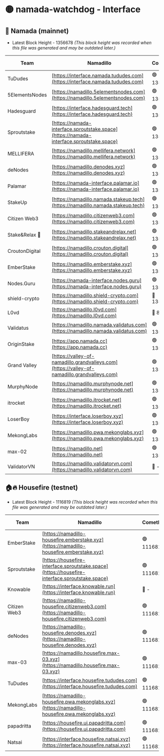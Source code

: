# 🟡 namada-watchdog - Interface

## 🚀 Namada (mainnet)
- Latest Block Height - 1356678 *(This block height was recorded when this file was generated and may be outdated later.)*

| Team | Namadillo | CometBFT | Indexer | MASP Indexer |
|-|-|-|-|-|
| TuDudes | [https://interface.namada.tududes.com](https://interface.namada.tududes.com) | 🟢 1356660 | 🟢 1356660 | 🟢 1356660 |
| 5ElementsNodes | [https://namadillo.5elementsnodes.com](https://namadillo.5elementsnodes.com) | 🟢 1356660 | 🟢 1356660 | 🟢 1356661 |
| Hadesguard | [https://interface.hadesguard.tech](https://interface.hadesguard.tech) | 🟢 1356661 | 🟢 1356661 | 🟢 1356661 |
| Sproutstake | [https://namada-interface.sproutstake.space](https://namada-interface.sproutstake.space) | 🟢 1356662 | 🟢 1356662 | 🟢 1356662 |
| MELLIFERA | [https://namadillo.mellifera.network](https://namadillo.mellifera.network) | 🟢 1356663 | 🟢 1356663 | 🟢 1356663 |
| deNodes | [https://namadillo.denodes.xyz](https://namadillo.denodes.xyz) | 🟢 1356664 | 🟢 1356664 | 🟢 1356664 |
| Palamar | [https://namada-interface.palamar.io](https://namada-interface.palamar.io) | 🟢 1356665 | 🟢 1356665 | 🟢 1356665 |
| StakeUp | [https://namadillo.namada.stakeup.tech](https://namadillo.namada.stakeup.tech) | 🟢 1356666 | 🟢 1356666 | 🟢 1356666 |
| Citizen Web3 | [https://namadillo.citizenweb3.com](https://namadillo.citizenweb3.com) | 🟢 1356667 | 🟢 1356667 | 🟢 1356667 |
| Stake&Relax 🦥 | [https://namadillo.stakeandrelax.net](https://namadillo.stakeandrelax.net) | 🟢 1356668 | 🟢 1356668 | 🟢 1356669 |
| CroutonDigital | [https://namadillo.crouton.digital](https://namadillo.crouton.digital) | 🟢 1356669 | 🔴 1338918 | 🟢 1356669 |
| EmberStake | [https://namadillo.emberstake.xyz](https://namadillo.emberstake.xyz) | 🟢 1356670 | 🟢 1356670 | 🟢 1356670 |
| Nodes.Guru | [https://namada-interface.nodes.guru](https://namada-interface.nodes.guru) | 🟢 1356671 | 🟢 1356671 | 🟢 1356670 |
| shield-crypto | [https://namadillo.shield-crypto.com](https://namadillo.shield-crypto.com) | 🔴 1353947 | 🔴 1353406 | 🔴 1353736 |
| L0vd | [https://namadillo.l0vd.com](https://namadillo.l0vd.com) | 🔴 894059 | 🔴 1269187 | 🔴 894059 |
| Validatus | [https://namadillo.namada.validatus.com](https://namadillo.namada.validatus.com) | 🟢 1356673 | 🔴 1338199 | 🟢 1356673 |
| OriginStake | [https://app.namada.cc](https://app.namada.cc) | 🟢 1356674 | 🟢 1356674 | 🟢 1356674 |
| Grand Valley | [https://valley-of-namadillo.grandvalleys.com](https://valley-of-namadillo.grandvalleys.com) | 🟢 1356674 | 🟢 1356674 | 🟢 1356674 |
| MurphyNode | [https://namadillo.murphynode.net](https://namadillo.murphynode.net) | 🟢 1356675 | 🟢 1356675 | 🔴 - |
| itrocket | [https://namadillo.itrocket.net](https://namadillo.itrocket.net) | 🟢 1356676 | 🔴 1339267 | 🟢 1356676 |
| LoserBoy | [https://interface.loserboy.xyz](https://interface.loserboy.xyz) | 🟢 1356677 | 🟢 1356676 | 🔴 - |
| MekongLabs | [https://namadillo.pwa.mekonglabs.xyz](https://namadillo.pwa.mekonglabs.xyz) | 🟢 1356678 | 🟢 1356678 | 🟢 1356678 |
| max-02 | [https://namadillo.net](https://namadillo.net) | 🟢 1356678 | 🟢 1356678 | 🟢 1356678 |
| ValidatorVN | [https://namadillo.validatorvn.com](https://namadillo.validatorvn.com) | 🔴 - | 🔴 - | 🔴 - |

## 🏠🔥 Housefire (testnet)
- Latest Block Height - 1116819 *(This block height was recorded when this file was generated and may be outdated later.)*

| Team | Namadillo | CometBFT | Indexer | MASP Indexer |
|-|-|-|-|-|
| EmberStake | [https://namadillo-housefire.emberstake.xyz](https://namadillo-housefire.emberstake.xyz) | 🟢 1116811 | 🟢 1116811 | 🔴 1083022 |
| Sproutstake | [https://housefire-interface.sproutstake.space](https://housefire-interface.sproutstake.space) | 🟢 1116812 | 🟢 1116812 | 🟢 1116812 |
| Knowable | [https://interface.knowable.run](https://interface.knowable.run) | 🔴 - | 🔴 - | 🔴 - |
| Citizen Web3 | [https://namadillo-housefire.citizenweb3.com](https://namadillo-housefire.citizenweb3.com) | 🟢 1116813 | 🟢 1116813 | 🔴 - |
| deNodes | [https://namadillo-housefire.denodes.xyz](https://namadillo-housefire.denodes.xyz) | 🟢 1116815 | 🟢 1116815 | 🟢 1116815 |
| max-03 | [https://namadillo.housefire.max-03.xyz](https://namadillo.housefire.max-03.xyz) | 🟢 1116816 | 🟢 1116816 | 🟢 1116816 |
| TuDudes | [https://interface.housefire.tududes.com](https://interface.housefire.tududes.com) | 🟢 1116817 | 🟢 1116817 | 🟢 1116816 |
| MekongLabs | [https://namadillo-housefire.pwa.mekonglabs.xyz](https://namadillo-housefire.pwa.mekonglabs.xyz) | 🟢 1116817 | 🟢 1116817 | 🔴 1083022 |
| papadritta | [https://housefire.ui.papadritta.com](https://housefire.ui.papadritta.com) | 🟢 1116818 | 🔴 972185 | 🔴 - |
| Natsai | [https://interface.housefire.natsai.xyz](https://interface.housefire.natsai.xyz) | 🟢 1116819 | 🟢 1116819 | 🟢 1116819 |

